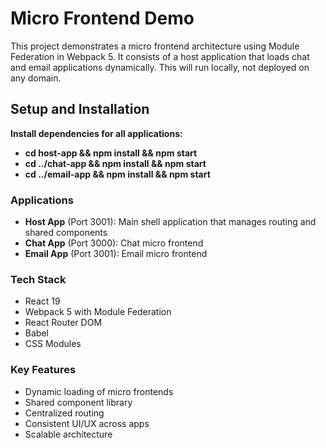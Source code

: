# Micro Frontend Demo

This project demonstrates a micro frontend architecture using Module Federation in Webpack 5. It consists of a host application that loads chat and email applications dynamically. This will run locally, not deployed on any domain.

## Setup and Installation
**Install dependencies for all applications:**

- **cd host-app && npm install && npm start**
- **cd ../chat-app && npm install && npm start**
- **cd ../email-app && npm install && npm start**

### Applications
- **Host App** (Port 3001): Main shell application that manages routing and shared components
- **Chat App** (Port 3000): Chat micro frontend
- **Email App** (Port 3001): Email micro frontend

### Tech Stack
- React 19
- Webpack 5 with Module Federation
- React Router DOM
- Babel
- CSS Modules

### Key Features
- Dynamic loading of micro frontends
- Shared component library
- Centralized routing
- Consistent UI/UX across apps
- Scalable architecture
